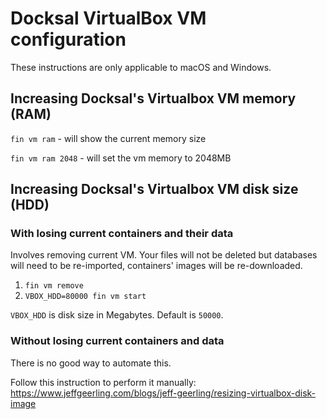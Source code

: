 # Docksal VirtualBox VM configuration

These instructions are only applicable to macOS and Windows.

## Increasing Docksal's Virtualbox VM memory (RAM)

`fin vm ram` - will show the current memory size

`fin vm ram 2048` - will set the vm memory to 2048MB

## Increasing Docksal's Virtualbox VM disk size (HDD)

### With losing current containers and their data

Involves removing current VM. Your files will not be deleted but databases will need to be re-imported, containers' images will be re-downloaded.

1. `fin vm remove`
2. `VBOX_HDD=80000 fin vm start`

`VBOX_HDD` is disk size in Megabytes. Default is `50000`.

### Without losing current containers and data

There is no good way to automate this.

Follow this instruction to perform it manually: https://www.jeffgeerling.com/blogs/jeff-geerling/resizing-virtualbox-disk-image
